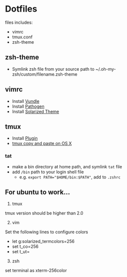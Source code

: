 # Dotfiles

files includes:

- vimrc
- tmux.conf
- zsh-theme

## zsh-theme

- Symlink zsh file from your source path to ~/.oh-my-zsh/custom/filename.zsh-theme

## vimrc

- Install [Vundle](https://github.com/VundleVim/Vundle.vim)
- Install [Pathogen](https://github.com/tpope/vim-pathogen)
- Install [Solarized Theme](http://ethanschoonover.com/solarized/vim-colors-solarized)

## tmux

- Install [Plugin](https://github.com/ChrisJohnsen/tmux-MacOSX-pasteboard)
- [tmux copy and paste on OS X](https://robots.thoughtbot.com/tmux-copy-paste-on-os-x-a-better-future)

### tat
  - make a bin directory at home path, and symlink `tat` file
  - add `/bin` path to your login shell file
     - e.g. `export PATH="$HOME/bin:$PATH"`, add to `.zshrc`

## For ubuntu to work...

1. tmux

  tmux version should be higher than 2.0

2. vim

  Set the following lines to configure colors

  - let g:solarized_termcolors=256
  - set t_co=256
  - set t_ut=

3. zsh

  set terminal as xterm-256color
